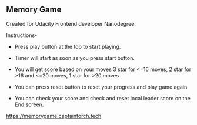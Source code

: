 ## Memory Game 

Created for Udacity Frontend developer Nanodegree.


Instructions- 
* Press play button at the top to start playing.
* Timer will start as soon as you press start button.
* You will get score based on your moves
  3 star for <=16 moves,
  2 star for >16 and <=20 moves,
  1 star for >20 moves


* You can press reset button to reset your progress and play game again.
* You can check your score and check and reset local leader score on the End screen.
 

https://memorygame.captaintorch.tech
